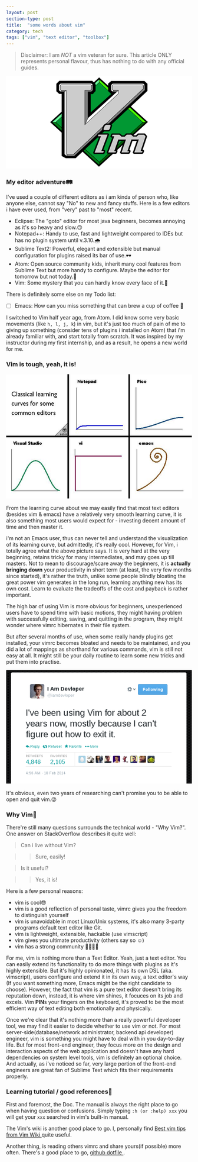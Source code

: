 ```yaml
---
layout: post
section-type: post
title:  "some words about vim"
category: tech
tags: ["vim", "text editor", "toolbox"]
---
```


> Disclaimer: I am *NOT* a vim veteran for sure. This article ONLY represents personal flavour, thus has nothing to do with any official guides.

![ vim logo ](/img/posts/2016-09-08/1.png)

### My editor adventure🛤

I've used a couple of different editors as i am kinda of person who, like anyone else, cannot say "No" to new and fancy stuffs. Here is a few editors i have ever used, from "very" past to "most" recent.

- Eclipse: The "goto" editor for most java beginners, becomes annoying as it's so heavy and slow.🙃
- Notepad++: Handy to use, fast and lightweight compared to IDEs but has no plugin system until v.3.10.🌧
- Sublime Text2: Powerful, elegant and extensible but manual configuration for plugins raised its bar of use.🕶
- Atom: Open source community kids, inherit many cool features from Sublime Text but more handy to configure. Maybe the editor for tomorrow but not today.🚀
- Vim: Some mystery that you can hardly know every face of it.🌌

There is definitely some else on my Todo list:

- [ ] Emacs: How can you miss something that can brew a cup of coffee 🍵

I switched to Vim half year ago, from Atom. I did know some very basic movements (like `h, l, j, k`) in vim, but it's just too much of pain of me to giving up something (consider tens of plugins i installed on Atom) that i'm already familiar with, and start totally from scratch. It was inspired by my instructor during my first internship, and as a result, he opens a new world for me.

### Vim is tough, yeah, it is!
![ Learning curve of text editors ](/img/posts/2016-09-08/3.png)

From the learning curve about we may easily find that most text editors (besides vim & emacs) have a relatively very smooth learning curve, it is also something most users would expect for - investing decent amount of time and then master it.

i'm not an Emacs user, thus can never tell and understand the visualization of its learning curve, but admittedly, it's really cool. However, for Vim, i totally agree what the above picture says. It is very hard at the very beginning, retains tricky for many intermediates, and may goes up till masters. Not to mean to discourage/scare away the beginners, it is **actually bringing down** your productivity in short term (at least, the very few months since started), it's rather the truth, unlike some people blindly bloating the great power vim generates in the long run, learning anything new has its own cost. Learn to evaluate the tradeoffs of the cost and payback is rather important.

The high bar of using Vim is more obvious for beginners, unexperienced users have to spend time with basic motions, they might having problem with successfully editing, saving, and quitting in the program, they might wonder where vimrc hibernates in their file system.

But after several months of use, when some really handy plugins get installed, your vimrc becomes bloated and needs to be maintained, and you did a lot of mappings as shorthand for various commands, vim is still not easy at all. It might still be your daily routine to learn some new tricks and put them into practise.

![ vim joke ](/img/posts/2016-09-08/2.png)

It's obvious, even two years of researching can't promise you to be able to open and quit vim.😜


### Why Vim🤔
There're still many questions surrounds the technical world - "Why Vim?". One answer on StackOverflow describes it quite well:

> Can i live without Vim?

>> Sure, easily!

> Is it useful?

>> Yes, it is!

Here is a few personal reasons:

- vim is cool😎
- vim is a good reflection of personal taste, vimrc gives you the freedom to distinguish yourself
- vim is unavoidable in most Linux/Unix systems, it's also many 3-party programs default text editor like Git.
- vim is lightweight, extensible, hackable (use vimscript)
- vim gives you ultimate productivity (others say so ☺️)
- vim has a strong community 👲👳👮👷

For me, vim is nothing more than a Text Editor. Yeah, just a text editor. You can easily extend its functionality to do more things with plugins as it's highly extensible. But it's highly opinionated, it has its own DSL (aka. vimscript), users configure and extend it in its own way, a text editor's way (If you want something more, Emacs might be the right candidate to choose). However, the fact that vim is a pure text editor doesn't bring its reputation down, instead, it is where vim shines, it focuces on its job and excels. Vim **PIN**s your fingers on the keyboard, it's proved to be the most efficient way of text editing both emotionally and physically.

Once we're clear that it's nothing more than a really powerful developer tool, we may find it easier to decide whether to use vim or not. For most server-side(database/network administrator, backend api developer) engineer, vim is something you might have to deal with in you day-to-day life. But for most front-end engineer, they focus more on the design and interaction aspects of the web application and doesn't have any hard dependencies on system level tools, vim is definitely an optional choice. And actually, as i've noticed so far, very large portion of the front-end engineers are great fan of Sublime Text which fits their requirements properly.

### Learning tutorial / good references📙

First and foremost, the Doc. The manual is always the right place to go when having question or confusions. Simply typing `:h (or :help) xxx` you will get your `xxx` searched in vim's built-in manual.

The Vim's wiki is another good place to go. I, personally find [ Best vim tips from Vim Wiki ](http://vim.wikia.com/wiki/Best_Vim_Tips) quite useful.

Another thing, is reading others vimrc and share yours(if possible) more often. There's a good place to go, [ github dotfile ](http://dotfiles.github.io).
